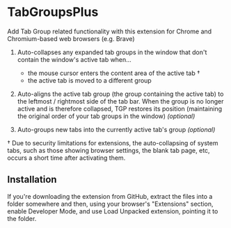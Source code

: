 # TabGroupsPlus

Add Tab Group related functionality with this extension for Chrome and Chromium-based web browsers (e.g. Brave)

1. Auto-collapses any expanded tab groups in the window that don't contain the window's active tab when...
    - the mouse cursor enters the content area of the active tab †
    - the active tab is moved to a different group

2. Auto-aligns the active tab group (the group containing the active tab) to the leftmost / rightmost side of the tab bar.  When the group is no longer active and is therefore collapsed, TGP restores its position (maintaining the original order of your tab groups in the window) _(optional)_

3. Auto-groups new tabs into the currently active tab's group _(optional)_

† Due to security limitations for extensions, the auto-collapsing of system tabs, such as those showing browser settings, the blank tab page, etc, occurs a short time after activating them.

## Installation

If you're downloading the extension from GitHub, extract the files into a folder somewhere and then, using
your browser's "Extensions" section, enable Developer Mode, and use Load Unpacked extension,
pointing it to the folder.